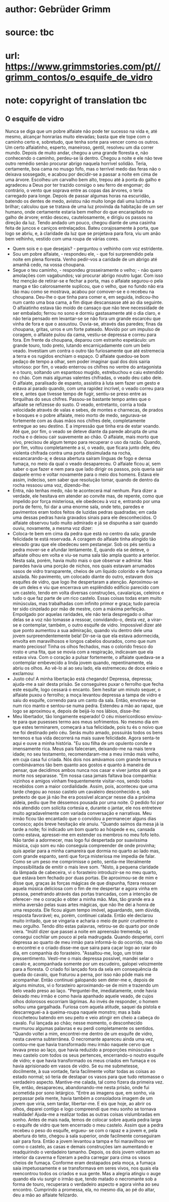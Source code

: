 # author: Gebrüder Grimm
# source: tbc
# url: https://www.grimmstories.com/pt//grimm_contos/o_esquife_de_vidro
# note: copyright of translation tbc

## O esquife de vidro 

Nunca se diga que um pobre alfaiate não pode ter sucesso na vida e, até
mesmo, alcançar honrarias muito elevadas; basta que ele tope com o
caminho certo e, sobretudo, que tenha sorte para vencer como os outros.
Um certo alfaiatinho, esperto, maneiroso, gentil, resolveu um dia correr
mundo. Depois de muito andar, chegou a uma grande floresta e, não
conhecendo o caminho, perdeu-se lá dentro. Chegou a noite e ele não teve
outro remédio senão procurar abrigo naquela horrível solidão.
Teria, certamente, boa cama no musgo fofo, mas o terrível medo das feras
não o deixava sossegado, e acabou por decidir-se a passar a noite em
cima de uma árvore.
Escolheu um carvalho bem alto, trepou até à ponta do galho e agradeceu a
Deus por ter trazido consigo o seu ferro de engomar; do contrário, o
vento que soprava entre as copas das árvores, o teria carregado para
longe.
Depois de passar algumas horas na escuridão, batendo os dentes de medo,
avistou não muito longe dali uma luzinha a brilhar; calculou que se
tratava de uma luz provinda da habitação de um ser humano, onde
certamente estaria bem melhor do que encarapitado no galho de árvore;
então desceu, cautelosamente, e dirigiu os passos na direção da luz.
Tendo andado um pouco, chegou diante de uma casinha feita de juncos e
caniços entrelaçados. Bateu corajosamente à porta, que logo se abriu, e,
à claridade da luz que se projetava para fora, viu um anão bem velhinho,
vestido com uma roupa de várias cores.
- Quem sois e o que desejais? - perguntou o velhinho com voz
estridente.
- Sou um pobre alfaiate, - respondeu ele, - que foi surpreendido pela
noite em plena floresta. Venho pedir-vos a caridade de um abrigo até
amanhã cedo, na vossa choupana.
- Segue o teu caminho, - respondeu grosseiramente o velho; - não quero
amolações com vagabundos; vai procurar abrigo noutro lugar.
Com isso fez menção de retirar-se e fechar a porta, mas o alfaiate
segurou-o pela manga e tão calorosamente suplicou, que o velho, que no
fundo não era tão mau como se mostrava, acabou por comover-se e o
recebeu na choupana. Deu-lhe o que tinha para comer e, em seguida,
indicou-lho num canto uma boa cama, a fim dique descansasse até ao dia
seguinte.
O alfaiatinho estava tão moído de cansaço que não teve necessidade de
ser embalado; ferrou no sono e dormiu gastasamente até o dia claro, e
não teria pensado em levantar-se se não fora um grande escarcéu que
vinha de fora e que o assustou. Ouvia-se, através das paredes; finas da
choupana, gritas, urros e um forte pateado. Movido por um impulso de
coragem, o alfaiate pulou da cama, vestiu-se depressa e correu para
fora. Em frente da choupana, deparou com estranho espetáculo: um grande
touro, todo preto, lutando encarniçadamente com um belo veado. Investiam
um contra o outro tão furiosamente que até estremecia a terra e os
rugidos enchiam o espaço.
O alfaiate quedou-se bom pedaço de tempo a olhar, sem poder imaginar
qual dos dois sairia vitorioso: por fim, o veado enterrou os chifres no
ventre do antagonista e o touro, soltando um espantoso mugido,
estrebuchou e caiu estendido no chão. Com mais algumas valentes
chifradas, o veado deu cabo dele.
O alfaiate, paralisado de espanto, assistira à luta sem fazer um gesto e
estava aí parado quando, com uma rapidez incrível, o veado correu para
ele e, antes que tivesse tempo de fugir, sentiu-se preso entre as
forquilhas do seus chifres.
Passou-se bastante tempo antes que o alfaiate se refizesse do susto. O
veado, entretanto, corria a toda velocidade através de valas e sebes, de
montes e charnecas, de prados e bosques e o pobre alfaiate, meio morto
de medo, segurava-se fortemente com as duas mãos nos chifres dele,
completamente entregue ao seu destino. E a impressão que tinha era de
estar voando.
Até que, por fim, o veado se deteve diante da parede abrupta de uma
rocha e o deixou cair suavemente ao chão. O alfaiate, mais morto que
vivo, precisou de algum tempo para recuperar o uso da razão. Quando, por
fim, voltou completamente a si, o veado, que ficara junto dele, deu
violenta chifrada contra uma porta dissimulada na rocha, escancarando-a;
e dessa abertura saíram línguas de fogo e densa fumaça, no meio da qual
o veado desapareceu.
O alfaiate ficou aí, sem saber o que fazer e nem para que lado dirigir
os passos, pois queria sair daquele ermo e voltar novamente para o meio
dos homens. Estava ele assim, indeciso, sem saber que resolução tomar,
quando de dentro da rocha ressoou uma voz, dizendo-lhe:
- Entra, não tenhas medo, não te acontecerá mal nenhum.
Para dizer a verdade, ele hesitava em atender ao convite mas, de
repente, como que impelido por força misteriosa, ele obedeceu à voz e,
entrando por uma porta de ferro, foi dar a uma enorme sala, onde teto,
paredes e pavimentos eram todos feitos de luzidas pedras quadradas; em
cada uma dessas pedras havia gravados sinais para ele desconhecidos.
O alfaiate observou tudo muito admirado e já se dispunha a sair quando
ouviu, novamente, a mesma voz dizer:
- Coloca-te bem em cima da pedra que está no centro da sala; grande
felicidade te está reservada.
A coragem do alfaiate tinha atingido tão elevado grau que ele obedeceu
sem pestanejar. Sob os pés sentiu a pedra mover-se e afundar lentamente.
E, quando ela se deteve, o alfaiate olhou em volta e viu-se numa sala
tão ampla quanto a anterior.
Nesta sala, porém, havia muito mais o que observar e admirar. Nas
paredes havia uma porção de nichos, nos quais estavam arrumados vasos de
vidro transparente, cheios de um líquido colorido e de fumaça azulada.
No pavimento, um colocado diante do outro, estavam dois esquifes de
vidro, que logo lhe despertaram a atenção. Aproximou-se de um deles e
viu que encerrava um esplêndido edifício parecido com um castelo, tendo
em volta diversas construções, cavalariças, celeiros e tudo o que faz
parte de um rico castelo. Essas coisas todas eram muito minúsculas, mas
trabalhadas com infinito primor e graça; tudo parecia ter sido cinzelado
por mão de mestre, com a máxima perfeição.
Empolgado por aquelas raridades, ele não teria despregado o olhar delas
se a voz não tomasse a ressoar, convidando-o, desta vez, a virar-se e
contemplar, também, o outro esquife de vidro.
Impossível dizer até que ponto aumentou a sua admiração, quando viu
dentro dele uma jovem surpreendentemente bela! Dir-se-ia que ela estava
adormecida, envolta em maravilhosos e longos cabelos dourados, como que
num manto precioso! Tinha os olhos fechados, mas o colorido fresco do
rosto e uma fita, que se movia com a respiração, indicavam que ela
estava viva.
Com o coração a pulsar fortemente, o alfaiate quedava-se a contemplar
embevecido a linda jovem quando, repentinamente, ela abriu os olhos. Ao
vê-lo ai ao seu lado, ela estremeceu de doce enleio e exclamou:
- Justo céu! A minha libertação está chegando! Depressa, depressa;
ajuda-me a sair desta prisão. Se conseguires puxar o ferrolho que fecha
este esquife, logo cessará o encanto.
Sem hesitar um minuto sequer, o alfaiate puxou o ferrolho; a moça
levantou depressa a tampa de vidro e saiu do esquife, correndo para um
canto da sala. Então, envolveu-se num rico manto e sentou-se numa pedra.
Estendeu a mão ao rapaz, que logo se aproximou e, depois de beijá-lo nos
lábios, disse-lhe:
- Meu libertador, tão longamente esperado! O céu misericordioso
enviou-te para que pusesses termo aos meus sofrimentos. No mesmo dia em
que estes terminarem, começará a tua felicidade, pois tu és o noivo que
me foi destinado pelo céu. Serás muito amado, possuirás todos os bens
terrenos e tua vida decorrerá na mais suave felicidade. Agora senta-te
aqui e ouve a minha história.
"Eu sou filha de um opulento conde e imensamente rica. Meus pais
faleceram, deixando-me na mais tenra idade; no seu testamento,
recomendaram-me a meu irmão mais velho, em cuja casa fui criada. Nós
dois nos amávamos com grande ternura e combinávamos tão bem quanto aos
gostos e quanto à maneira de pensar, que decidimos ambos nunca nos casar
e viver juntos até que a morte nos separasse.
"Em nossa casa jamais faltava boa companhia: vizinhos e amigos vinham
frequentemente visitar-nos, sendo todos recebidos com a maior
cordialidade.
Assim, pois, aconteceu que uma tarde chegou ao nosso castelo um
cavaleiro desconhecido e, sob pretexto de que já não lhe era possível
alcançar nesse dia a próxima aldeia, pediu que lhe déssemos pousada por
uma noite. O pedido foi por nós atendido com solícita cortesia e,
durante o jantar, ele nos entreteve muito agradavelmente com variada
conversação e narrativas. Meu irmão ficou tão encantado que o convidou a
permanecer alguns dias conosco; após breve hesitação ele anuiu.
"Quando saímos da mesa já ia tarde a noite; foi indicado um bom quarto
ao hóspede e eu, cansada como estava, apressei-me em estender os membros
no meu fofo leito. Não tardei a adormecer, mas logo fui despertada por
suavíssima música, cujo som eu não conseguia compreender de onde
provinha; quis apelar para a minha camareira que dormia no quarto ao
lado mas, com grande espanto, senti que força misteriosa me impedia de
falar. Como se um peso me comprimisse o peito, sentia-me literalmente
impossibilitada de emitir o mais leve som.
"Nisto, à pequena claridade da lâmpada de cabeceira, vi o forasteiro
introduzir-se no meu quarto, que estava bem fechado por duas portas. Ele
aproximou-se de mim e disse que, graças às forças mágicas de que
dispunha, fizera ressoar aquela música deliciosa com o fim de me
despertar e agora vinha em pessoa, penetrando através das portas
trancadas, com a intenção de oferecer- me o coração e obter a minha mão.
Mas, tão grande era a minha aversão pelas suas artes mágicas, que não
lhe dei a honra de uma resposta. Ele ficou algum tempo imóvel,
aguardando, sem dúvida, resposta favorável; eu, porém, continuei calada.
Então ele declarou muito irritado, que se vingaria e acharia o meio de
punir cruelmente o meu orgulho. Tendo dito estas palavras, retirou-se do
quarto por onde viera.
"Inútil dizer que passei a noite em apreensão tremenda; só consegui
cochilar um pouco aí pela madrugada. Quando despertei, corri depressa ao
quarto de meu irmão para informá-lo do ocorrido, mas não o encontrei e o
criado disse-me que saira para caçar logo ao raiar do dia, em companhia
do forasteiro.
"Assaltou-me, logo, um triste pressentimento. Vesti-me o mais depressa
possível, mandei selar o cavalo e, acompanhada somente por um escudeiro,
galopei velozmente para a floresta. O criado foi lançado fora da sela em
consequência da queda do cavalo, que fraturou a perna, por isso não pôde
mais me acompanhar. Então continuei galopando sem deter-me e, depois de
alguns minutos, vi o forasteiro aproximando-se de mim e trazendo um belo
veado preso ao laço.
"Perguntei-lhe, imediatamente, onde havia deixado meu irmão e como
havia apanhado aquele veado, de cujos olhos dolorosos escorriam
lágrimas. Ao invés de responder, o homem soltou uma gargalhada. Furiosa
com aquela atitude, saquei da pistola e descarreguei-a à queima-roupa
naquele monstro; mas a bala ricocheteou batendo em seu peito e veio
atingir em cheio a cabeça do cavalo. Fui lançada ao chão; nesse momento,
o desconhecido murmurou algumas palavras e eu perdi completamente os
sentidos.
"Quando voltei a mim, encontrei-me dentro de um esquife de vidro, nesta
caverna subterrânea. O necromante apareceu ainda uma vez, contou-me que
havia transformado meu irmão naquele cervo que levava preso ao laço, que
havia reduzido a proporções minúsculas o meu castelo com todos os seus
pertences, encerrando-o noutro esquife de vidro; e que havia
transformado os meus criados em fumaça e os havia aprisionado em vasos
de vidro. Se eu me submetesse, docilmente, à sua vontade, faria
facilmente voltar todas as coisas ao estado normal; só teria de destapar
os vasos para que tudo retomasse o verdadeiro aspecto. Mantive-me
calada, tal como fizera da primeira vez. Ele, então, desapareceu,
abandonando-me nesta prisão, onde fui acometida por sono letárgico.
"Entre as imagens que, em sonho, via perpassar pela mente, havia também
a consoladora imagem de um jovem que viria, sem tardar, libertar-me. E
eis que hoje, ao abrir os olhos, deparei contigo e logo compreendi que
meu sonho se tornava realidade! Ajuda-me a realizar todas as outras
coisas vislumbradas em sonho. Antes de mais nada, temos de colocar sobre
aquela pedra larga o esquife de vidro que tem encerrado o meu castelo.
Assim que a pedra recebeu o peso do esquife, ergueu- se com o rapaz e a
jovem e, pela abertura do teto, chegou à sala superior, onde facilmente
conseguiram sair para fora. Então a jovem levantou a tampa e foi
maravilhoso ver como o castelo, as casas e demais construções iam
aumentando e readquirindo o verdadeiro tamanho.
Depois, os dois jovem voltaram ao interior da caverna e fizeram a pedra
carregar para cima os vasos cheios de fumaça. Conforme eram destapados
pela moça, a fumaça saía impetuosamente e se transformava em seres
vivos, nos quais ela reencontrou todos os criados e sua gente.
Mas a alegria atingiu o auge quando ela viu surgir o irmão que, tendo
matado o necromante sob a forma de touro, recuperara o verdadeiro
aspecto e agora vinha ao seu encontro.
Cumprindo a promessa, ela, no mesmo dia, ao pé do altar, deu a mão ao
alfaiate felizardo.
